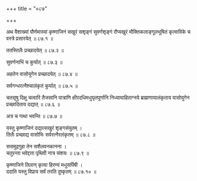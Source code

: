 +++
title = "०८७"

+++

अथ वैशाख्यां पौर्णमास्यां कृष्णाजिनं सखुरं सशृङ्गं सुवर्णशृङ्गं रौप्यखुरं मौक्तिकलाङ्गूलभूषितं कृत्वाविके च वस्त्रे प्रसारयेत् ॥ ८७.१ ॥

ततस्तिलैः प्रच्छादयेत् ॥ ८७.२ ॥

सुवर्णनाभिं च कुर्यात् ॥ ८७.३ ॥

अहतेन वासोयुगेन प्रच्छादयेत् ॥ ८७.४ ॥

सर्वगन्धरत्नैश्चालंकृतं कुर्यात् ॥ ८७.५ ॥

चतसृषु दिक्षु चत्वारि तैजसानि पात्राणि क्षीरदधिमधुघृतपूर्णानि निध्यायाहिताग्नये ब्राह्मणायालंकृताय वासोयुगेन प्रच्छादिताय दद्यात् ॥ ८७.६ ॥

अत्र च गाथा भवन्ति ॥ ८७.७ ॥

यस्तु कृष्णाजिनं दद्यात्सखुरं शृङ्गसंयुतम्  ।  
तिलैः प्रच्छाद्य वासोभिः सर्वरत्नैरलंकृतम्  ॥ ८७.८ ॥

ससमुद्रगुहा तेन सशैलवनकानना  ।  
चतुरन्ता भवेद्दत्ता पृथिवी नात्र संशयः  ॥ ८७.९ ॥

कृष्णाजिने तिलान् कृत्वा हिरण्यं मधुसर्पिषी  ।  
ददाति यस्तु विप्राय सर्वं तरति दुष्कृतम्  ॥ ८७.१० ॥



